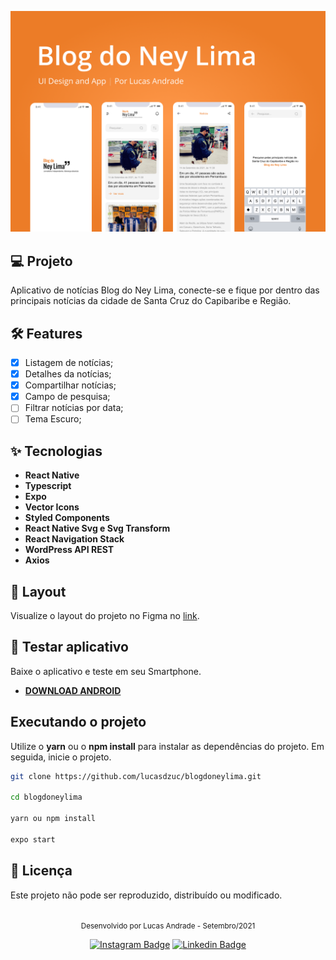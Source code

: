 ![cover](.github/cover.png?style=flat)

## 💻 Projeto
Aplicativo de notícias Blog do Ney Lima, conecte-se e fique por dentro das principais notícias da cidade de Santa Cruz do Capibaribe e Região.

## 🛠 Features 

- [x] Listagem de notícias;
- [x] Detalhes da notícias;
- [x] Compartilhar notícias;
- [x] Campo de pesquisa;
- [ ] Filtrar notícias por data;
- [ ] Tema Escuro;

## ✨ **Tecnologias**

-   **React Native**
-   **Typescript**
-   **Expo**
-   **Vector Icons**
-   **Styled Components**
-   **React Native Svg e Svg Transform**
-   **React Navigation Stack**
-   **WordPress API REST**
-   **Axios**

## 🔖 Layout

Visualize o layout do projeto no Figma no [link](https://www.figma.com/file/okpY8Qz2ABteJtFGmTkatN/blogdoneylima?node-id=0%3A1).

## 📱 Testar aplicativo

Baixe o aplicativo e teste em seu Smartphone.

- [**DOWNLOAD ANDROID**](https://drive.google.com/drive/folders/1_ztaBBdxfyTOPnqoG4RxJFOvC3PBFycV?usp=sharing)

## Executando o projeto

Utilize o **yarn** ou o **npm install** para instalar as dependências do projeto.
Em seguida, inicie o projeto.

```bash
git clone https://github.com/lucasdzuc/blogdoneylima.git

cd blogdoneylima

yarn ou npm install

expo start
``` 

## 📄 Licença

<!-- Esse projeto está sob a licença MIT. Veja o arquivo [LICENSE](LICENSE.md) para mais detalhes. -->

Este projeto não pode ser reproduzido, distribuído ou modificado.

<br />

<div align="center">
  <small>Desenvolvido por Lucas Andrade - Setembro/2021</small>

  [![Instagram Badge](https://img.shields.io/badge/-lda.designer-EC7C27?style=flat-square&labelColor=EC7C27&logo=instagram&logoColor=white&link=https://www.instagram.com/lda.designer/)](https://www.instagram.com/lda.designer) 
  [![Linkedin Badge](https://img.shields.io/badge/-Lucas%20Andrade-EC7C27?style=flat-square&logo=Linkedin&logoColor=white&link=https://www.linkedin.com/in/lucas-andrade-322634a8/)](https://www.linkedin.com/in/lucas-andrade-322634a8/) 
</div>
